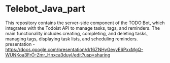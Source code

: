 # Telebot_Java_part
This repository contains the server-side component of the TODO Bot, which integrates with the Todoist API to manage tasks, tags, and reminders. The main functionality includes creating, completing, and deleting tasks, managing tags, displaying task lists, and scheduling reminders. 
presentation - https://docs.google.com/presentation/d/16ZNHyGevyE6PxxMgQ-WUNKoa3FrO-Zmr_Hnxca3duyI/edit?usp=sharing
